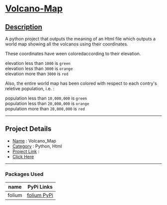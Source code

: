 # <ins>Volcano-Map</ins> #

## <ins> Description </ins>
A python project that outputs the meaning of an Html file which outputs a world map
showing all the volcanos using their coordinates.

These coordinates have ween coloredaccording to their elevation.

elevation less than  ` 1000 ` is ` green ` <br/>
elevation less than  ` 3000 ` is ` orange ` <br/>
elevation more than  ` 3000 ` is ` red ` <br/>

Also, the entire world map has been colored with respect to each
contry's reletive population, i.e. :

population less than  ` 10,000,000 ` is ` green ` <br/>
population less than  ` 20,000,000 ` is ` orange ` <br/>
population more than  ` 20,000,000 ` is ` red ` <br/>

---

## Project Details
* <ins>Name</ins> :  Volcano_Map
* <ins>Category</ins> :  Python, Html
* <ins>Project Link</ins> : 
* [Click Here](https://angadsinghsandhu.github.io/Volcano-Map/)

---

### Packages Used ###
| name   | PyPi Links                                            |
| ------ | ----------------------------------------------------- |
| folium | [folium PyPi](https://pypi.org/project/folium/0.1.5/) |


